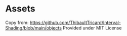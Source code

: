 # Assets

Copy from: https://github.com/ThibaultTricard/Interval-Shading/blob/main/objects
Provided under MIT License